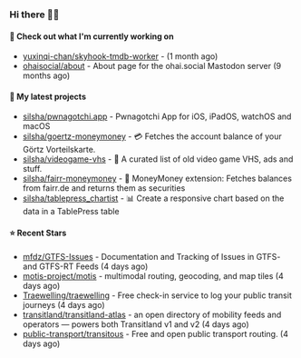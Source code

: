 ### Hi there 🦊👋

#### 👷 Check out what I'm currently working on

- [yuxinqi-chan/skyhook-tmdb-worker](https://github.com/yuxinqi-chan/skyhook-tmdb-worker) -  (1 month ago)
- [ohaisocial/about](https://github.com/ohaisocial/about) - About page for the ohai.social Mastodon server (9 months ago)

#### 🌱 My latest projects

- [silsha/pwnagotchi.app](https://github.com/silsha/pwnagotchi.app) - Pwnagotchi App for iOS, iPadOS, watchOS and macOS
- [silsha/goertz-moneymoney](https://github.com/silsha/goertz-moneymoney) - 💳 Fetches the account balance of your Görtz Vorteilskarte.
- [silsha/videogame-vhs](https://github.com/silsha/videogame-vhs) - 👾 A curated list of old video game VHS, ads and stuff.
- [silsha/fairr-moneymoney](https://github.com/silsha/fairr-moneymoney) - 💸 MoneyMoney extension: Fetches balances from fairr.de and returns them as securities
- [silsha/tablepress_chartist](https://github.com/silsha/tablepress_chartist) - 📊 Create a responsive chart based on the data in a TablePress table

#### ⭐ Recent Stars

- [mfdz/GTFS-Issues](https://github.com/mfdz/GTFS-Issues) - Documentation and Tracking of Issues in GTFS- and GTFS-RT Feeds (4 days ago)
- [motis-project/motis](https://github.com/motis-project/motis) - multimodal routing, geocoding, and map tiles (4 days ago)
- [Traewelling/traewelling](https://github.com/Traewelling/traewelling) - Free check-in service to log your public transit journeys (4 days ago)
- [transitland/transitland-atlas](https://github.com/transitland/transitland-atlas) - an open directory of mobility feeds and operators — powers both Transitland v1 and v2 (4 days ago)
- [public-transport/transitous](https://github.com/public-transport/transitous) - Free and open public transport routing. (4 days ago)
